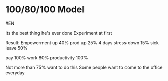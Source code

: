 # 100/80/100 Model
#EN 

Its the best thing he's ever done
Experiment at first

Result:
Empowerment up 40%
prod up 25%
4 days 
stress down 15%
sick leave 50%


pay 100%
work 80%
productivity 100%

Not more than 75% want to do this
Some people want to come to the office everyday
